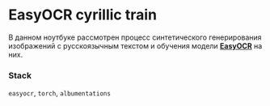 # EasyOCR cyrillic train
В данном ноутбуке рассмотрен процесс синтетического генерирования изображений с русскоязычным текстом и обучения модели **[EasyOCR](https://github.com/JaidedAI/EasyOCR)** на них.


### Stack
`easyocr`, `torch`, `albumentations`